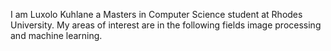 I am Luxolo Kuhlane a Masters in Computer Science student at Rhodes University. My areas of interest are in the following fields image processing and machine learning. 
